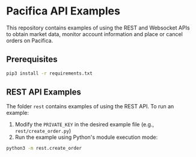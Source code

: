 # Pacifica API Examples

This repository contains examples of using the REST and Websocket APIs to obtain market data, monitor account information and place or cancel orders on Pacifica.

## Prerequisites

```bash
pip3 install -r requirements.txt
```

## REST API Examples

The folder `rest` contains examples of using the REST API. To run an example:

1. Modify the `PRIVATE_KEY` in the desired example file (e.g., `rest/create_order.py`)
2. Run the example using Python's module execution mode:

```bash
python3 -m rest.create_order
```
